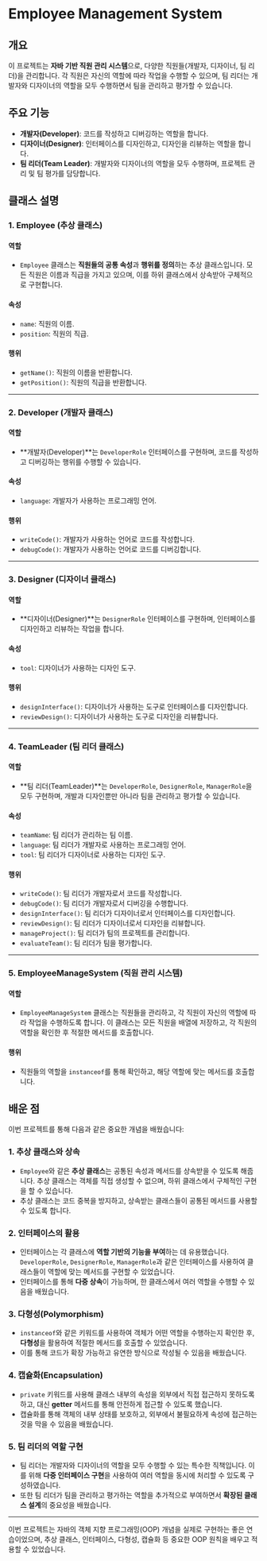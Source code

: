 # Employee Management System

## 개요
이 프로젝트는 **자바 기반 직원 관리 시스템**으로, 다양한 직원들(개발자, 디자이너, 팀 리더)을 관리합니다. 각 직원은 자신의 역할에 따라 작업을 수행할 수 있으며, 팀 리더는 개발자와 디자이너의 역할을 모두 수행하면서 팀을 관리하고 평가할 수 있습니다.

## 주요 기능
- **개발자(Developer)**: 코드를 작성하고 디버깅하는 역할을 합니다.
- **디자이너(Designer)**: 인터페이스를 디자인하고, 디자인을 리뷰하는 역할을 합니다.
- **팀 리더(Team Leader)**: 개발자와 디자이너의 역할을 모두 수행하며, 프로젝트 관리 및 팀 평가를 담당합니다.

## 클래스 설명

### 1. Employee (추상 클래스)

#### 역할
- `Employee` 클래스는 **직원들의 공통 속성**과 **행위를 정의**하는 추상 클래스입니다. 모든 직원은 이름과 직급을 가지고 있으며, 이를 하위 클래스에서 상속받아 구체적으로 구현합니다.

#### 속성
- `name`: 직원의 이름.
- `position`: 직원의 직급.

#### 행위
- `getName()`: 직원의 이름을 반환합니다.
- `getPosition()`: 직원의 직급을 반환합니다.

---

### 2. Developer (개발자 클래스)

#### 역할
- **개발자(Developer)**는 `DeveloperRole` 인터페이스를 구현하며, 코드를 작성하고 디버깅하는 행위를 수행할 수 있습니다.

#### 속성
- `language`: 개발자가 사용하는 프로그래밍 언어.

#### 행위
- `writeCode()`: 개발자가 사용하는 언어로 코드를 작성합니다.
- `debugCode()`: 개발자가 사용하는 언어로 코드를 디버깅합니다.

---

### 3. Designer (디자이너 클래스)

#### 역할
- **디자이너(Designer)**는 `DesignerRole` 인터페이스를 구현하며, 인터페이스를 디자인하고 리뷰하는 작업을 합니다.

#### 속성
- `tool`: 디자이너가 사용하는 디자인 도구.

#### 행위
- `designInterface()`: 디자이너가 사용하는 도구로 인터페이스를 디자인합니다.
- `reviewDesign()`: 디자이너가 사용하는 도구로 디자인을 리뷰합니다.

---

### 4. TeamLeader (팀 리더 클래스)

#### 역할
- **팀 리더(TeamLeader)**는 `DeveloperRole`, `DesignerRole`, `ManagerRole`을 모두 구현하며, 개발과 디자인뿐만 아니라 팀을 관리하고 평가할 수 있습니다.

#### 속성
- `teamName`: 팀 리더가 관리하는 팀 이름.
- `language`: 팀 리더가 개발자로 사용하는 프로그래밍 언어.
- `tool`: 팀 리더가 디자이너로 사용하는 디자인 도구.

#### 행위
- `writeCode()`: 팀 리더가 개발자로서 코드를 작성합니다.
- `debugCode()`: 팀 리더가 개발자로서 디버깅을 수행합니다.
- `designInterface()`: 팀 리더가 디자이너로서 인터페이스를 디자인합니다.
- `reviewDesign()`: 팀 리더가 디자이너로서 디자인을 리뷰합니다.
- `manageProject()`: 팀 리더가 팀의 프로젝트를 관리합니다.
- `evaluateTeam()`: 팀 리더가 팀을 평가합니다.

---

### 5. EmployeeManageSystem (직원 관리 시스템)

#### 역할
- `EmployeeManageSystem` 클래스는 직원들을 관리하고, 각 직원이 자신의 역할에 따라 작업을 수행하도록 합니다. 이 클래스는 모든 직원을 배열에 저장하고, 각 직원의 역할을 확인한 후 적절한 메서드를 호출합니다.

#### 행위
- 직원들의 역할을 `instanceof`를 통해 확인하고, 해당 역할에 맞는 메서드를 호출합니다.

## 배운 점

이번 프로젝트를 통해 다음과 같은 중요한 개념을 배웠습니다:

### 1. **추상 클래스와 상속**
- `Employee`와 같은 **추상 클래스**는 공통된 속성과 메서드를 상속받을 수 있도록 해줍니다. 추상 클래스는 객체를 직접 생성할 수 없으며, 하위 클래스에서 구체적인 구현을 할 수 있습니다.
- 추상 클래스는 코드 중복을 방지하고, 상속받는 클래스들이 공통된 메서드를 사용할 수 있도록 합니다.

### 2. **인터페이스의 활용**
- 인터페이스는 각 클래스에 **역할 기반의 기능을 부여**하는 데 유용했습니다. `DeveloperRole`, `DesignerRole`, `ManagerRole`과 같은 인터페이스를 사용하여 클래스들이 역할에 맞는 메서드를 구현할 수 있었습니다.
- 인터페이스를 통해 **다중 상속**이 가능하며, 한 클래스에서 여러 역할을 수행할 수 있음을 배웠습니다.

### 3. **다형성(Polymorphism)**
- `instanceof`와 같은 키워드를 사용하여 객체가 어떤 역할을 수행하는지 확인한 후, **다형성**을 활용하여 적절한 메서드를 호출할 수 있었습니다.
- 이를 통해 코드가 확장 가능하고 유연한 방식으로 작성될 수 있음을 배웠습니다.

### 4. **캡슐화(Encapsulation)**
- `private` 키워드를 사용해 클래스 내부의 속성을 외부에서 직접 접근하지 못하도록 하고, 대신 **getter** 메서드를 통해 안전하게 접근할 수 있도록 했습니다.
- 캡슐화를 통해 객체의 내부 상태를 보호하고, 외부에서 불필요하게 속성에 접근하는 것을 막을 수 있음을 배웠습니다.

### 5. **팀 리더의 역할 구현**
- 팀 리더는 개발자와 디자이너의 역할을 모두 수행할 수 있는 특수한 직책입니다. 이를 위해 **다중 인터페이스 구현**을 사용하여 여러 역할을 동시에 처리할 수 있도록 구성하였습니다.
- 또한 팀 리더가 팀을 관리하고 평가하는 역할을 추가적으로 부여하면서 **확장된 클래스 설계**의 중요성을 배웠습니다.

---

이번 프로젝트는 자바의 객체 지향 프로그래밍(OOP) 개념을 실제로 구현하는 좋은 연습이었으며, 추상 클래스, 인터페이스, 다형성, 캡슐화 등 중요한 OOP 원칙을 배우고 적용할 수 있었습니다.
